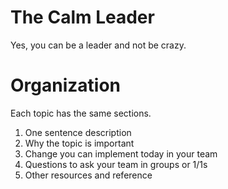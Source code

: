 # The Calm Leader
Yes, you can be a leader and not be crazy.

# Organization
Each topic has the same sections.

1. One sentence description
2. Why the topic is important
3. Change you can implement today in your team
4. Questions to ask your team in groups or 1/1s
5. Other resources and reference
